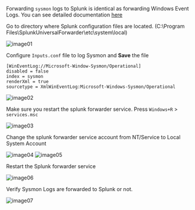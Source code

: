 Forwarding `sysmon` logs to Splunk is identical as forwarding Windows Event Logs. You can see detailed documentation [here](https://github.com/MyatKyawKaung/SIEM-Lab/blob/main/Log%20Forwarding/Forwarding%20Windows%20Event%20Logs.md)

Go to directory where Splunk configuration files are located. (C:\\Program Files\\SplunkUniversalForwarder\\etc\\system\\local)

![image01](https://github.com/user-attachments/assets/c6bebe7b-b0f2-4819-9a74-366941b43a20)

Configure `Inputs.conf` file to log Sysmon and **Save** the file
```
[WinEventLog://Microsoft-Window-Sysmon/Operational] 
disabled = false 
index = sysmon
renderXml = true
sourcetype = XmlWinEventLog:Microsoft-Windows-Sysmon/Operational
```
![image02](https://github.com/user-attachments/assets/e3a8a8ee-6a67-4246-bb3e-614da213be02)

Make sure you restart the splunk forwarder service. Press `Windows+R` > `services.msc`

![image03](https://github.com/user-attachments/assets/dba73cbb-78d1-4c38-8955-f7567b4f1f6c)

Change the splunk forwarder service account from NT/Service to Local System Account

![image04](https://github.com/user-attachments/assets/551415dd-2c40-4e2f-980f-93979a57b937)
![image05](https://github.com/user-attachments/assets/8dfa914a-bdae-4d94-9542-5ccae060e56e)

Restart the Splunk forwarder service

![image06](https://github.com/user-attachments/assets/298e3027-697a-43a2-84e9-e9823359a735)

Verify Sysmon Logs are forwarded to Splunk or not.

![image07](https://github.com/user-attachments/assets/e88515a3-d6c5-443e-8bfe-0a2c88031a62)
